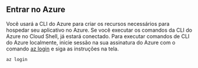 ## <a name="sign-in-to-azure"></a>Entrar no Azure

Você usará a CLI do Azure para criar os recursos necessários para hospedar seu aplicativo no Azure. Se você executar os comandos da CLI do Azure no Cloud Shell, já estará conectado. Para executar comandos de CLI do Azure localmente, inicie sessão na sua assinatura do Azure com o comando [az login](/cli/azure/#login) e siga as instruções na tela.

```azurecli
az login
```

